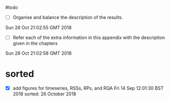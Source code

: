 

#todo


* [ ] Organise and balance the description of the results.
	
Sun 28 Oct 21:02:55 GMT 2018

* [ ] Refer each of the extra information in this appendix 
	with the description given in the chapters

Sun 28 Oct 21:02:58 GMT 2018


# sorted
* [x] add figures for timeseries, RSSs, RPs, and RQA
Fri 14 Sep 12:01:30 BST 2018
sorted: 26 October 2018




